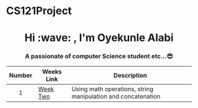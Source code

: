 # CS121Project
<h1 align="center"> Hi :wave:  , I'm Oyekunle Alabi</h1>
<h3 align="center"> A passionate of computer Science student etc...😎 </h3>




| Number |Weeks Link |Description|
|:---:| ---| ---|
| 1| [Week Two ](https://github.com/OyekunleNestor/CS121Project/tree/Oye/src/weekTwo) |Using math operations, string manipulation and concatenation|

